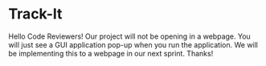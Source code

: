 # Track-It
Hello Code Reviewers! Our project will not be opening in a webpage. You will just see a GUI application pop-up when you run the application. We will be implementing this to a webpage in our next sprint. Thanks!
